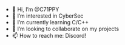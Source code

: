 - 👋 Hi, I’m @C71PPY
- 👀 I’m interested in CyberSec
- 🌱 I’m currently learning C/C++
- 💞️ I’m looking to collaborate on my projects
- 📫 How to reach me: Discord!

